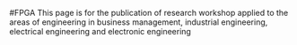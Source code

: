 #FPGA
This page is for the publication of research workshop  applied to the areas of engineering in business management, industrial engineering, electrical engineering and electronic engineering
